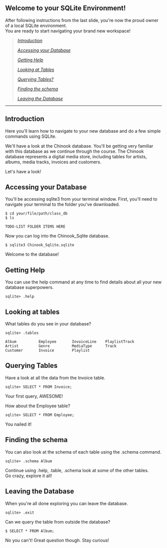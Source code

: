 **Welcome to your SQLite Environment!**
------------------------------------------

After following instructions from the last slide, you're
now the proud owner of a local SQLite environment.  
You are ready to start navigating your brand new workspace!

> [*Introduction*](#introduction)
>
> [*Accessing your Database*](#accessing-your-database)
>
> [*Getting Help*](#getting-help)
>
> [*Looking at Tables*](#looking-at-tables) 
>
> [*Querying Tables?*](#querying-tables)
>
> [*Finding the schema*](#finding-the-schema)
>
> [*Leaving the Database*](#leaving-the-database)

--------------------------------------------

**Introduction**
--------------------

Here you'll learn how to navigate to your new database and do a few simple commands using SQLite.

We'll have a look at the Chinook database.  You'll be getting very familiar with this database as we continue through the course. 
The Chinook database represents a digital media store, including tables for artists, albums, media tracks, invoices and customers.  

Let's have a look!

**Accessing your Database**
--------------------

You'll be accessing sqlite3 from your terminal window.
First, you'll need to navigate your terminal to the folder you've downloaded.

```
$ cd your/file/path/class_db
$ ls

TODO-LIST FOLDER ITEMS HERE
```

Now you can log into the Chinook_Sqlite database.
```
$ sqlite3 Chinook_Sqlite.sqlite
```
Welcome to the database!

**Getting Help**
--------------------
You can use the help command at any time to find details about all your new database superpowers.

```
sqlite> .help
```

**Looking at tables**
--------------------

What tables do you see in your database?
```
sqlite> .tables

Album          Employee       InvoiceLine    PlaylistTrack
Artist         Genre          MediaType      Track        
Customer       Invoice        Playlist   
```

**Querying Tables**
--------------------
Have a look at all the data from the Invoice table.
```
sqlite> SELECT * FROM Invoice;
```
Your first query, AWESOME!

How about the Employee table?
```
sqlite> SELECT * FROM Employee;
```

You nailed it!


**Finding the schema**
--------------------
You can also look at the schema of each table using the .schema command.

```
sqlite> .schema Album
```

Continue using .help, .table, .schema look at some of the other tables.  
Go crazy, explore it all!  

**Leaving the Database**
--------------------

When you're all done exploring you can leave the database.
```
sqlite> .exit 
```

Can we query the table from outside the database?
```
$ SELECT * FROM Album;
```
No you can't! Great question though.  Stay curious!

